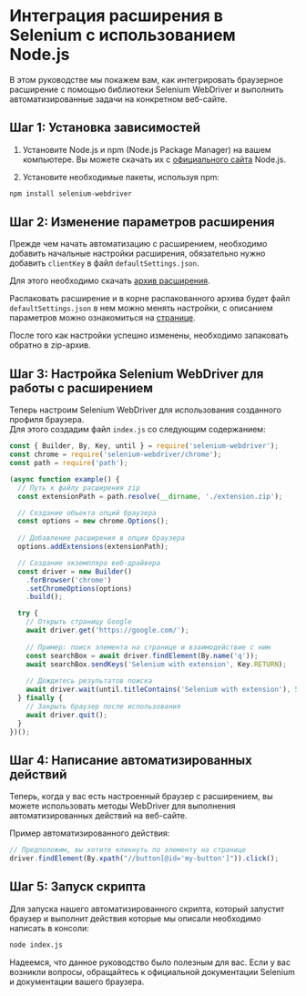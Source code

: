 ﻿---
sidebar_position: 4
draft: true
---


# Интеграция расширения в Selenium с использованием Node.js

 В этом руководстве мы покажем вам, как интегрировать браузерное расширение с помощью библиотеки Selenium WebDriver и выполнить автоматизированные задачи на конкретном веб-сайте.

## Шаг 1: Установка зависимостей
1. Установите Node.js и npm (Node.js Package Manager) на вашем компьютере. Вы можете скачать их с [официального сайта](https://nodejs.org/) Node.js.

1. Установите необходимые пакеты, используя npm:

```bash
npm install selenium-webdriver
```
## Шаг 2: Изменение параметров расширения
Прежде чем начать автоматизацию с расширением, необходимо добавить начальные настройки расширения, обязательно нужно добавить `clientKey` в файл `defaultSettings.json`.

Для этого необходимо скачать [архив расширения](extension-main.md).

Распаковать расширение и в корне распакованного архива будет файл `defaultSettings.json` в нем можно менять настройки, с описанием параметров можно ознакомиться на [странице](ext-settings.md).

После того как настройки успешно изменены, необходимо запаковать обратно в zip-архив.

## Шаг 3: Настройка Selenium WebDriver для работы с расширением
Теперь настроим Selenium WebDriver для использования созданного профиля браузера.<br />
Для этого создадим файл `index.js` со следующим содержанием: 


```js
const { Builder, By, Key, until } = require('selenium-webdriver');
const chrome = require('selenium-webdriver/chrome');
const path = require('path');

(async function example() {
  // Путь к файлу расширения zip
  const extensionPath = path.resolve(__dirname, './extension.zip');

  // Создание объекта опций браузера
  const options = new chrome.Options();
  
  // Добавление расширения в опции браузера
  options.addExtensions(extensionPath);

  // Создание экземпляра веб-драйвера
  const driver = new Builder()
    .forBrowser('chrome')
    .setChromeOptions(options)
    .build();

  try {
    // Открыть страницу Google
    await driver.get('https://google.com/');
    
    // Пример: поиск элемента на странице и взаимодействие с ним
    const searchBox = await driver.findElement(By.name('q'));
    await searchBox.sendKeys('Selenium with extension', Key.RETURN);
    
    // Дождитесь результатов поиска
    await driver.wait(until.titleContains('Selenium with extension'), 5000);
  } finally {
    // Закрыть браузер после использования
    await driver.quit();
  }
})();
```

## Шаг 4: Написание автоматизированных действий
Теперь, когда у вас есть настроенный браузер с расширением, вы можете использовать методы WebDriver для выполнения автоматизированных действий на веб-сайте.

Пример автоматизированного действия:

```js
// Предположим, вы хотите кликнуть по элементу на странице
driver.findElement(By.xpath("//button[@id='my-button']")).click();
```

## Шаг 5: Запуск скрипта
Для запуска нашего автоматизированного скрипта, который запустит браузер и выполнит действия которые мы описали необходимо написать в консоли:

```bash
node index.js
```

Надеемся, что данное руководство было полезным для вас. Если у вас возникли вопросы, обращайтесь к официальной документации Selenium и документации вашего браузера.